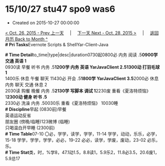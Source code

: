 # 15/10/27 stu47 spo9 was6

* Created on 2015-10-27 00:00:00

[&lt; Oct. 26, 2015 - Prev 上一天](d26.md)     \|     [下一天 Next - Oct. 28, 2015 &gt;](d28.md)     \|     [返回月历 Back to Month ^](index.md)   
**\# Pri Tasks**Evernote Scripts & ShellYar-Client-Java  
  
**\# Time Detail**to\_time\|type\|desc\|duration0730起0800必 内务 阅读 .5**0900学 交通 英语 1**  
0930读 早餐 听书 内务 .5**1200学 内务 英语 YarJavaClient 2.51300动 打羽毛球 1**  
1400乐 休息 午餐 聊天 11430必 开会 .5**1800学 YarJavaClient 3.5**2000必 休息 内务 聊天 交通 休息 2  
2030读 购餐 晚餐 内务 .5**2130学 写脚本 调试 1**2230废 重看《夏洛特烦恼》 1**2300动 健身 听书 .5**  
2330必 洗澡 内务 .50030乐 重看《夏洛特烦恼》 10030睡  
**\# Discipline**早起 \(0830前\)早餐  
英语运动反省  
朋友圈 \(傍晚/临睡\)123微博 \(临睡\)  
只喝温白开早睡 \(2300前\)  
**\# Time Table**07-10 〇必，学学，读学，学学，11-14 学学，动动，乐乐，必学，15-18 学学，学学，学学，必必，19-22 必必，读学，学废，废动，23-02 必乐，乐。  
**\# Time Stat**类，时，%学8，47.1动1.5，8.8读1，5.9乐2，11.8必3.5，20.6废1，5.9总17  
  


